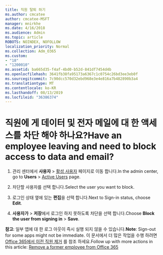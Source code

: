 ```yaml
---
title: 직원 탈퇴 하기
ms.author: cmcatee
author: cmcatee-MSFT
manager: mnirkhe
ms.date: 4/16/2018
ms.audience: Admin
ms.topic: article
ROBOTS: NOINDEX, NOFOLLOW
localization_priority: Normal
ms.collection: Adm_O365
ms.custom:
- "18"
- "1200010"
ms.assetid: ba665d35-f4af-4bd0-b52d-841df7454d4b
ms.openlocfilehash: 3641fb38fa95173a6367c1c0754c26bd3ee3eb0f
ms.sourcegitcommit: 7c90dcc570d32ebd968e3e4e816a7b482890b3a4
ms.translationtype: MT
ms.contentlocale: ko-KR
ms.lasthandoff: 08/13/2019
ms.locfileid: "36386374"
---
```

# <a name="have-an-employee-leaving-and-need-to-block-access-to-data-and-email"></a><span data-ttu-id="1c6a4-102">직원에 게 데이터 및 전자 메일에 대 한 액세스를 차단 해야 하나요?</span><span class="sxs-lookup"><span data-stu-id="1c6a4-102">Have an employee leaving and need to block access to data and email?</span></span>
  
1. <span data-ttu-id="1c6a4-103">관리 센터에서 **사용자** \> [활성 사용자](https://go.microsoft.com/fwlink/p/?linkid=834822) 페이지로 이동 합니다.</span><span class="sxs-lookup"><span data-stu-id="1c6a4-103">In the admin center, go to **Users** \> [Active Users](https://go.microsoft.com/fwlink/p/?linkid=834822) page.</span></span>

2. <span data-ttu-id="1c6a4-104">차단할 사용자를 선택 합니다.</span><span class="sxs-lookup"><span data-stu-id="1c6a4-104">Select the user you want to block.</span></span>

3. <span data-ttu-id="1c6a4-105">로그인 상태 옆에 있는 **편집**을 선택 합니다.</span><span class="sxs-lookup"><span data-stu-id="1c6a4-105">Next to Sign-in status, choose **Edit**.</span></span>

4. <span data-ttu-id="1c6a4-106">**사용자가** \> **저장**에서 로그인 하지 못하도록 차단을 선택 합니다.</span><span class="sxs-lookup"><span data-stu-id="1c6a4-106">Choose **Block the user from signing in** \> **Save**.</span></span>

<span data-ttu-id="1c6a4-107">**참고**: 일부 앱에 대 한 로그 아웃이 즉시 실행 되지 않을 수 있습니다.</span><span class="sxs-lookup"><span data-stu-id="1c6a4-107">**Note**: Sign-out for some apps might not be immediate.</span></span> <span data-ttu-id="1c6a4-108">이 문서에서 더 많은 작업을 수행 하려면 [Office 365에서 이전 직원 제거](https://docs.microsoft.com/en-us/office365/admin/add-users/remove-former-employee) 를 참조 하세요.</span><span class="sxs-lookup"><span data-stu-id="1c6a4-108">Follow up with more actions in this article: [Remove a former employee from Office 365](https://docs.microsoft.com/en-us/office365/admin/add-users/remove-former-employee)</span></span>